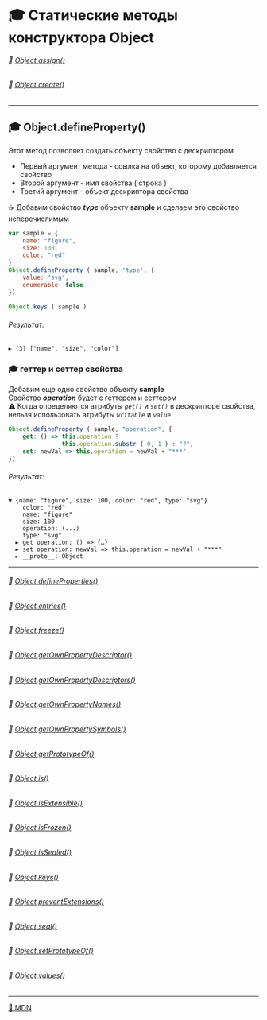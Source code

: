 # :mortar_board: Статические методы конструктора  Object
###### :radio_button: <a href="Object.assign">Object.assign()</a>
###### :radio_button: <a href="Object.create">Object.create()</a>
***
## :mortar_board: Object.defineProperty()
Этот метод позволяет создать объекту свойство с дескриптором

* Первый аргумент метода - ссылка на объект, которому добавляется свойство
* Второй аргумент - имя свойства ( строка )
* Третий аргумент - объект дескриптора свойства

:coffee: Добавим свойство **_type_** объекту **sample** и сделаем это свойство неперечислимым
```javascript
var sample = {
    name: "figure",
    size: 100,
    color: "red"
}
Object.defineProperty ( sample, 'type', {
    value: "svg",
    enumerable: false
})

Object.keys ( sample )
```
###### Результат:
```console
► (3) ["name", "size", "color"]
```
### :mortar_board: геттер и сеттер свойства
Добавим еще одно свойство объекту  **sample**<br/>
Свойство   **_operation_**   будет  с геттером и сеттером<br/>
:warning: Когда определяются атрибуты _`get()`_  и  _`set()`_ в дескрипторе свойства, <br/>
нельзя использовать атрибуты  _`writable`_ и _`value`_
```javascript
Object.defineProperty ( sample, "operation", {
    get: () => this.operation ? 
               this.operation.substr ( 0, 1 ) : "?",
    set: newVal => this.operation = newVal + "***"
})
```
###### Результат:
```console
▼ {name: "figure", size: 100, color: "red", type: "svg"}
    color: "red"
    name: "figure"
    size: 100
    operation: (...)
    type: "svg"
  ► get operation: () => {…}
  ► set operation: newVal => this.operation = newVal + "***"
  ► __proto__: Object
```
***
###### :radio_button: <a href="Object.defineProperties">Object.defineProperties()</a>
###### :radio_button: <a href="Object.entries">Object.entries()</a>
###### :radio_button: <a href="">Object.freeze()</a>
###### :radio_button: <a href="Object.getOwnPropertyDescriptor">Object.getOwnPropertyDescriptor()</a>
###### :radio_button: <a href="Object.getOwnPropertyDescriptors">Object.getOwnPropertyDescriptors()</a>
###### :radio_button: <a href="Object.getOwnPropertyNames">Object.getOwnPropertyNames()</a>
###### :radio_button: <a href="">Object.getOwnPropertySymbols()</a>
###### :radio_button: <a href="">Object.getPrototypeOf()</a>
###### :radio_button: <a href="">Object.is()</a>
###### :radio_button: <a href="">Object.isExtensible()</a>
###### :radio_button: <a href="">Object.isFrozen()</a>
###### :radio_button: <a href="">Object.isSealed()</a>
###### :radio_button: <a href="Object.keys">Object.keys()</a>
###### :radio_button: <a href="">Object.preventExtensions()</a>
###### :radio_button: <a href="">Object.seal()</a>
###### :radio_button: <a href="">Object.setPrototypeOf()</a>
###### :radio_button: <a href="Object.values">Object.values()</a>

***
[:link: MDN](https://developer.mozilla.org/en-US/docs/Web/JavaScript/Reference/Global_Objects/Object)